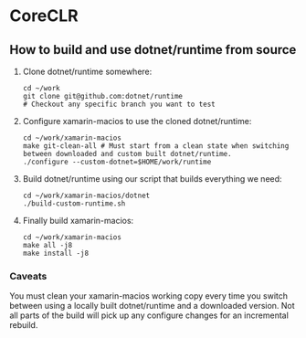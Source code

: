 # CoreCLR

## How to build and use dotnet/runtime from source

1. Clone dotnet/runtime somewhere:

    ```shell
    cd ~/work
    git clone git@github.com:dotnet/runtime
    # Checkout any specific branch you want to test
    ```

2. Configure xamarin-macios to use the cloned dotnet/runtime:

    ```shell
    cd ~/work/xamarin-macios
    make git-clean-all # Must start from a clean state when switching between downloaded and custom built dotnet/runtime.
    ./configure --custom-dotnet=$HOME/work/runtime
    ```

3. Build dotnet/runtime using our script that builds everything we need:

    ```shell
    cd ~/work/xamarin-macios/dotnet
    ./build-custom-runtime.sh
    ```

4. Finally build xamarin-macios:

    ```shell
    cd ~/work/xamarin-macios
    make all -j8
    make install -j8
    ```

### Caveats

You must clean your xamarin-macios working copy every time you switch between
using a locally built dotnet/runtime and a downloaded version. Not all parts
of the build will pick up any configure changes for an incremental rebuild.
